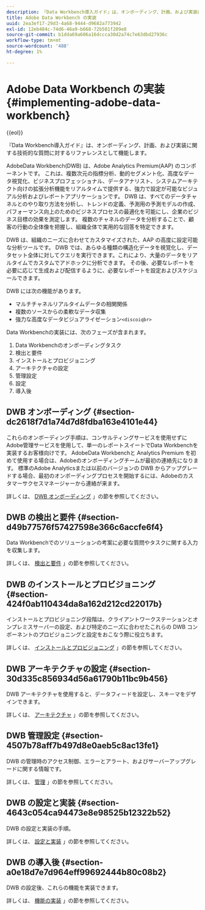 ```yaml
---
description: 『Data Workbench導入ガイド』は、オンボーディング、計画、および実装に関する技術的な質問に対するリファレンスとして機能します。
title: Adobe Data Workbench の実装
uuid: 2ea3ef17-29d3-4a68-9444-d9682a773942
exl-id: 12eb484c-74d6-46a9-b668-72b501f209e8
source-git-commit: b1dda69a606a16dccca30d2a74c7e63dbd27936c
workflow-type: tm+mt
source-wordcount: '488'
ht-degree: 1%

---
```


# Adobe Data Workbench の実装{#implementing-adobe-data-workbench}

{{eol}}

『Data Workbench導入ガイド』は、オンボーディング、計画、および実装に関する技術的な質問に対するリファレンスとして機能します。

AdobeData Workbench(DWB) は、Adobe Analytics Premium(AAP) のコンポーネントです。 これは、複数次元の指標分析、動的セグメント化、高度なデータ視覚化、ビジネスプロフェッショナル、データアナリスト、システムアーキテクト向けの拡張分析機能をリアルタイムで提供する、強力で設定が可能なビジュアル分析およびレポートアプリケーションです。 DWB は、すべてのデータチャネルとのやり取り方法を分析し、トレンドの定義、予測用の予測モデルの作成、パフォーマンス向上のためのビジネスプロセスの最適化を可能にし、企業のビジネス目標の効果を測定します。 複数のチャネルのデータを分析することで、顧客の行動の全体像を把握し、組織全体で実用的な回答を特定できます。

DWB は、組織のニーズに合わせてカスタマイズされた、AAP の高度に設定可能な分析ツールです。 DWB では、あらゆる種類の構造化データを視覚化し、データセット全体に対してクエリを実行できます。これにより、大量のデータをリアルタイムでカスタムでアドホックに分析できます。 その後、必要なレポートを必要に応じて生成および配信するように、必要なレポートを設定およびスケジュールできます。

DWB には次の機能があります。

* マルチチャネルリアルタイムデータの相関関係
* 複数のソースからの柔軟なデータ収集
* 強力な高度なデータビジュアライゼーション`<discoiqbr>`

Data Workbenchの実装には、次のフェーズが含まれます。

1. Data Workbenchのオンボーディングタスク
1. 検出と要件
1. インストールとプロビジョニング
1. アーキテクチャの設定
1. 管理設定
1. 設定 
1. 導入後

## DWB オンボーディング {#section-dc2618f7d1a74d7d8fdba163e4101e44}

これらのオンボーディング手順は、コンサルティングサービスを使用せずにAdobe管理サービスを使用して、単一のレポートスイートでData Workbenchを実装するお客様向けです。 AdobeData Workbenchと Analytics Premium を初めて使用する場合は、Adobeのオンボーディングチームが最初の連絡先になります。 標準のAdobe Analyticsまたは以前のバージョンの DWB からアップグレードする場合、最初のオンボーディングプロセスを開始するには、Adobeのカスタマーサクセスマネージャーから連絡が来ます。

詳しくは、 [DWB オンボーディング](../../home/dwb-implement-overview/dwb-implement-provision/dwb-implement-onboarding.md#concept-e93aba41b26a410f959c5ca7f8e33355) 」の節を参照してください。

## DWB の検出と要件 {#section-d49b77576f57427598e366c6accfe6f4}

Data Workbenchでのソリューションの考案に必要な質問やタスクに関する入力を収集します。

詳しくは、 [検出と要件](../../home/dwb-implement-overview/dwb-implement-discovery.md#concept-1544d4864e9e437bbd11b1380c1b4c9a) 」の節を参照してください。

## DWB のインストールとプロビジョニング {#section-424f0ab110434da8a162d212cd22017b}

インストールとプロビジョニング段階は、クライアントワークステーションとオンプレミスサーバーの設定、および特定のニーズに合わせたこれらの DWB コンポーネントのプロビジョニングと設定をおこなう際に役立ちます。

詳しくは、 [インストールとプロビジョニング](../../home/dwb-implement-overview/dwb-implement-provision/dwb-implement-provision.md#concept-a1ec50671ffd4a8faab09a48bc098e8f) 」の節を参照してください。

## DWB アーキテクチャの設定 {#section-30d335c856934d56a61790b11bc9b456}

DWB アーキテクチャを使用すると、データフィードを設定し、スキーマをデザインできます。

詳しくは、 [アーキテクチャ](../../home/dwb-implement-overview/dwb-implement-architecture/dwb-implement-architecture.md#concept-63dc9aa839e54bc78f7a3d720ce97d56) 」の節を参照してください。

## DWB 管理設定 {#section-4507b78aff7b497d8e0aeb5c8ac13fe1}

DWB の管理時のアクセス制御、エラーとアラート、およびサーバーアップグレードに関する情報です。

詳しくは、 [管理](../../home/dwb-implement-overview/dwb-implement-admin.md#concept-68578dac67314c62a67ddfb4f33458a1) 」の節を参照してください。

## DWB の設定と実装 {#section-4643c054ca94473e8e98525b12322b52}

DWB の設定と実装の手順。

詳しくは、 [設定と実装](../../home/dwb-implement-overview/dwb-implement-configure/dwb-implement-configure.md#concept-baffe3a57f4649cea7b6eff9a7704dc6) 」の節を参照してください。

## DWB の導入後 {#section-a0e18d7e7d964eff99692444b80c08b2}

DWB の設定後、これらの機能を実装できます。

詳しくは、 [機能の実装](../../home/dwb-implement-overview/dwb-implement-deliver/dwb-implement-deliver.md#concept-9afa96d72a544fb4a3d1eb5be799012c) 」の節を参照してください。
